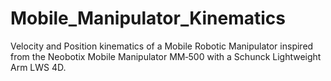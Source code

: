 # Mobile_Manipulator_Kinematics
Velocity and Position kinematics of a Mobile Robotic Manipulator inspired from the Neobotix Mobile Manipulator MM‐500 with a Schunck Lightweight Arm LWS 4D.
